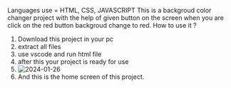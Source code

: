 Languages use = HTML, CSS, JAVASCRIPT 
This is a backgroud color changer project with the help of given button on the screen when you are click on the red button backgroud change to red.
How to use it ?
1. Download this project in your pc
2. extract all files
3. use vscode and run html file
4. after this your project is ready for use
5. ![2024-01-26](https://github.com/Balvant4/Bg-color-changer/assets/140886238/89ff49ee-cf21-4241-839b-d1c0d5eadf3f)
6. And this is the home screen of this project.
